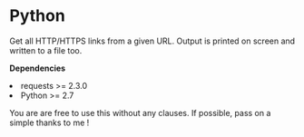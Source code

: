 # Python
Get all HTTP/HTTPS links from a given URL. Output is printed on screen and written to a file too.

<b> Dependencies </b>
 <li> requests >= 2.3.0 </li>
 <li> Python >= 2.7

You are are free to use this without any clauses. If possible, pass on a simple thanks to me !
